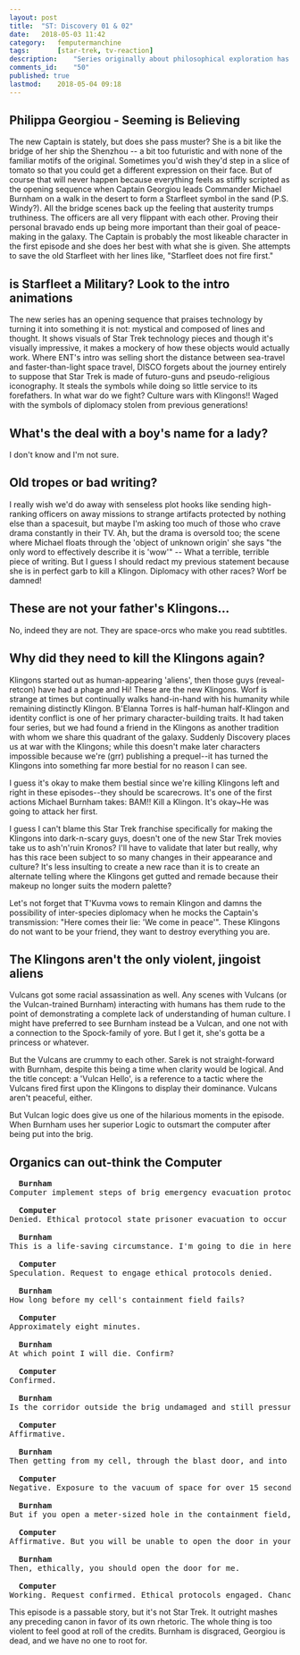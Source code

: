 ```yaml
---
layout: post
title: 	"ST: Discovery 01 & 02"
date:	2018-05-03 11:42
category:	femputermanchine
tags:		[star-trek, tv-reaction] 
description: 	"Series originally about philosophical exploration has become weekly dose-o-melodrama"
comments_id:	"50"
published: true
lastmod:	2018-05-04 09:18
---
```


## Philippa Georgiou - Seeming is Believing

The new Captain is stately, but does she pass muster? She is a bit like the bridge of her ship the Shenzhou -- a bit too futuristic and with none of the familiar motifs of the original. Sometimes you'd wish they'd step in a slice of tomato so that you could get a different expression on their face. But of course that will never happen because everything feels as stiffly scripted as the opening sequence when Captain Georgiou leads Commander Michael Burnham on a walk in the desert to form a Starfleet symbol in the sand (P.S. Windy?). All the bridge scenes back up the feeling that austerity trumps truthiness. The officers are all very flippant with each other. Proving their personal bravado ends up being more important than their goal of peace-making in the galaxy. The Captain is probably the most likeable character in the first episode and she does her best with what she is given. She attempts to save the old Starfleet with her lines like, "Starfleet does not fire first."

## is Starfleet a Military? Look to the intro animations

The new series has an opening sequence that praises technology by turning it into something it is not: mystical and composed of lines and thought. It shows visuals of Star Trek technology pieces and though it's visually impressive, it makes a mockery of how these objects would actually work. Where ENT's intro was selling short the distance between sea-travel and faster-than-light space travel, DISCO forgets about the journey entirely to suppose that Star Trek is made of futuro-guns and pseudo-religious iconography. It steals the symbols while doing so little service to its forefathers. In what war do we fight? Culture wars with Klingons!! Waged with the symbols of diplomacy stolen from previous generations!

## What's the deal with a boy's name for a lady?

I don't know and I'm not sure. 

## Old tropes or bad writing?

I really wish we'd do away with senseless plot hooks like sending high-ranking officers on away missions to strange artifacts protected by nothing else than a spacesuit, but maybe I'm asking too much of those who crave drama constantly in their TV. Ah, but the drama is oversold too; the scene where Michael floats through the 'object of unknown origin' she says "the only word to effectively describe it is 'wow'" -- What a terrible, terrible piece of writing. But I guess I should redact my previous statement because she is in perfect garb to kill a Klingon. Diplomacy with other races? Worf be damned!

## These are not your father's Klingons...

No, indeed they are not. They are space-orcs who make you read subtitles.

## Why did they need to kill the Klingons again?

Klingons started out as human-appearing 'aliens', then those guys (reveal-retcon) have had a phage and Hi! These are the new Klingons. Worf is strange at times but continually walks hand-in-hand with his humanity while remaining distinctly Klingon. B'Elanna Torres is half-human half-Klingon and identity conflict is one of her primary character-building traits. It had taken four series, but we had found a friend in the Klingons as another tradition with whom we share this quadrant of the galaxy. Suddenly Discovery places us at war with the Klingons; while this doesn't make later characters impossible because we're (grr) publishing a prequel--it has turned the Klingons into something far more bestial for no reason I can see.

I guess it's okay to make them bestial since we're killing Klingons left and right in these episodes--they should be scarecrows. It's one of the first actions Michael Burnham takes: BAM!! Kill a Klingon. It's okay~He was going to attack her first.

I guess I can't blame this Star Trek franchise specifically for making the Klingons into dark-n-scary guys, doesn't one of the new Star Trek movies take us to ash'n'ruin Kronos? I'll have to validate that later but really, why has this race been subject to so many changes in their appearance and culture? It's less insulting to create a new race than it is to create an alternate telling where the Klingons get gutted and remade because their makeup no longer suits the modern palette?

Let's not forget that T'Kuvma vows to remain Klingon and damns the possibility of inter-species diplomacy when he mocks the Captain's transmission: "Here comes their lie: 'We come in peace'". These Klingons do not want to be your friend, they want to destroy everything you are.

## The Klingons aren't the only violent, jingoist aliens

Vulcans got some racial assassination as well. Any scenes with Vulcans (or the Vulcan-trained Burnham) interacting with humans has them rude to the point of demonstrating a complete lack of understanding of human culture. I might have preferred to see Burnham instead be a Vulcan, and one not with a connection to the Spock-family of yore. But I get it, she's gotta be a princess or whatever.

But the Vulcans are crummy to each other. Sarek is not straight-forward with Burnham, despite this being a time when clarity would be logical. And the title concept: a 'Vulcan Hello', is a reference to a tactic where the Vulcans fired first upon the Klingons to display their dominance. Vulcans aren't peaceful, either.

But Vulcan logic does give us one of the hilarious moments in the episode. When Burnham uses her superior Logic to outsmart the computer after being put into the brig.

## Organics can out-think the Computer

<pre>
  <b>Burnham</b>
Computer implement steps of brig emergency evacuation protocol.

  <b>Computer</b>
Denied. Ethical protocol state prisoner evacuation to occur in life-saving circumstances only.

  <b>Burnham</b>
This is a life-saving circumstance. I'm going to die in here unless you let me out.

  <b>Computer</b>
Speculation. Request to engage ethical protocols denied.

  <b>Burnham</b>
How long before my cell's containment field fails?

  <b>Computer</b>
Approximately eight minutes.

  <b>Burnham</b>
At which point I will die. Confirm?

  <b>Computer</b>
Confirmed.

  <b>Burnham</b>
Is the corridor outside the brig undamaged and still pressurized?

  <b>Computer</b>
Affirmative.

  <b>Burnham</b>
Then getting from my cell, through the blast door, and into the corridor ensures my survival.

  <b>Computer</b>
Negative. Exposure to the vacuum of space for over 15 seconds would result in respiratory distress, shock and suffocation before you are able to reach blast door.

  <b>Burnham</b>
But if you open a meter-sized hole in the containment field, the rapid depressurization will shoot me through to the blast door in less than six seconds.

  <b>Computer</b>
Affirmative. But you will be unable to open the door in your inhibited physical state.

  <b>Burnham</b>
Then, ethically, you should open the door for me.

  <b>Computer</b>
Working. Request confirmed. Ethical protocols engaged. Chance for survival estimated at 43%.
</pre>

This episode is a passable story, but it's not Star Trek. It outright mashes any preceding canon in favor of its own rhetoric. The whole thing is too violent to feel good at roll of the credits. Burnham is disgraced, Georgiou is dead, and we have no one to root for.
